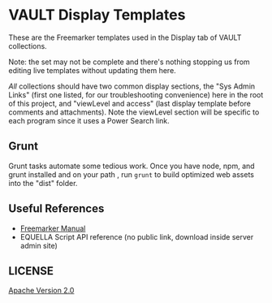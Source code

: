 # VAULT Display Templates

These are the Freemarker templates used in the Display tab of VAULT collections.

Note: the set may not be complete and there's nothing stopping us from editing live templates without updating them here.

_All_ collections should have two common display sections, the "Sys Admin Links" (first one listed, for our troubleshooting convenience) here in the root of this project, and "viewLevel and access" (last display template before comments and attachments). Note the viewLevel section will be specific to each program since it uses a Power Search link.

## Grunt

Grunt tasks automate some tedious work. Once you have node, npm, and grunt installed and on your path , run `grunt` to build optimized web assets into the "dist" folder.

## Useful References

- [Freemarker Manual](http://freemarker.org/docs/)
- EQUELLA Script API reference (no public link, download inside server admin site)

## LICENSE

[Apache Version 2.0](http://www.apache.org/licenses/LICENSE-2.0)
